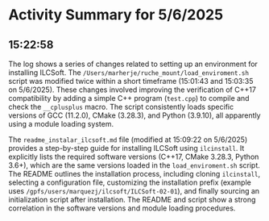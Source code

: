 # Activity Summary for 5/6/2025

## 15:22:58
The log shows a series of changes related to setting up an environment for installing ILCSoft.  The `/Users/marherje/ruche_mount/load_enviroment.sh` script was modified twice within a short timeframe (15:01:43 and 15:03:35 on 5/6/2025).  These changes involved improving the verification of C++17 compatibility by adding a simple C++ program (`test.cpp`) to compile and check the `__cplusplus` macro.  The script consistently loads specific versions of GCC (11.2.0), CMake (3.28.3), and Python (3.9.10), all apparently using a module loading system.

The `readme_instalar_ilcsoft.md` file (modified at 15:09:22 on 5/6/2025) provides a step-by-step guide for installing ILCSoft using `ilcinstall`. It explicitly lists the required software versions (C++17, CMake 3.28.3, Python 3.6+), which are the same versions loaded in the `load_enviroment.sh` script. The README outlines the installation process, including cloning `ilcinstall`, selecting a configuration file, customizing the installation prefix (example uses `/gpfs/users/marquezj/ilcsoft/ILCSoft-02-01`), and finally sourcing an initialization script after installation.  The README and script show a strong correlation in the software versions and module loading procedures.

